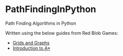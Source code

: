 PathFindingInPython
===================

Path Finding Algorithms in Python

Written using the below guides from Red Blob Games:

* [Grids and Graphs](http://www.redblobgames.com/pathfinding/grids/graphs.html)
* [Introduction to A*](http://www.redblobgames.com/pathfinding/a-star/introduction.html)
